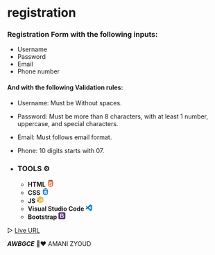 # registration

### Registration Form with the following inputs:
*  Username
*  Password
*  Email
*  Phone number

#### And with the following Validation rules:
* Username: Must be Without spaces.
* Password: Must be more than 8 characters, with at least 1 number, uppercase, and special characters.
* Email: Must follows email format. 
* Phone: 10 digits starts with 07.

* ### **TOOLS ⚙️**
   * **HTML  ![](images/html-5.png)**
   * **CSS   ![](images/css.png)**
   * **JS ![](images/javascript.png)**
   * **Visual Studio Code ![](images/vs.png)**
   * **Bootstrap ![](images/bootstrap.png)**


▷ [Live URL](https://amani-alzyoud.github.io/registration/)



***AWBGCE*** 🌼❤️ AMANI ZYOUD

